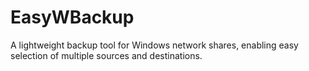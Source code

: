 # EasyWBackup
A lightweight backup tool for Windows network shares, enabling easy selection of multiple sources and destinations.
